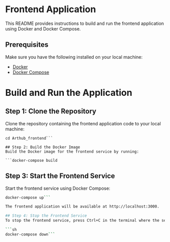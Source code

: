 # Frontend Application

This README provides instructions to build and run the frontend application using Docker and Docker Compose.

## Prerequisites

Make sure you have the following installed on your local machine:

- [Docker](https://www.docker.com/products/docker-desktop)
- [Docker Compose](https://docs.docker.com/compose/install/)

# Build and Run the Application
## Step 1: Clone the Repository

Clone the repository containing the frontend application code to your local machine:

```git clone https://gitlab.fit.cvut.cz/gordeser/arthub_frontend
cd Arthub_frontend```

## Step 2: Build the Docker Image
Build the Docker image for the frontend service by running:

```docker-compose build
```

## Step 3: Start the Frontend Service
Start the frontend service using Docker Compose:

```sh
docker-compose up```

The frontend application will be available at http://localhost:3000.

## Step 4: Stop the Frontend Service
To stop the frontend service, press Ctrl+C in the terminal where the service is running or run:

```sh
docker-compose down```
